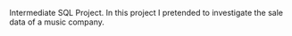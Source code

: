 Intermediate SQL Project.
In this project I pretended to investigate the sale data of a music company.
